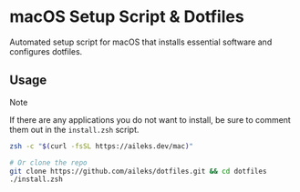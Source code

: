 # macOS Setup Script & Dotfiles

Automated setup script for macOS that installs essential software and configures dotfiles.

## Usage

> [!NOTE]
> If there are any applications you do not want to install, be sure to comment them out in the `install.zsh` script.

```sh
zsh -c "$(curl -fsSL https://aileks.dev/mac)"

# Or clone the repo
git clone https://github.com/aileks/dotfiles.git && cd dotfiles
./install.zsh
```
